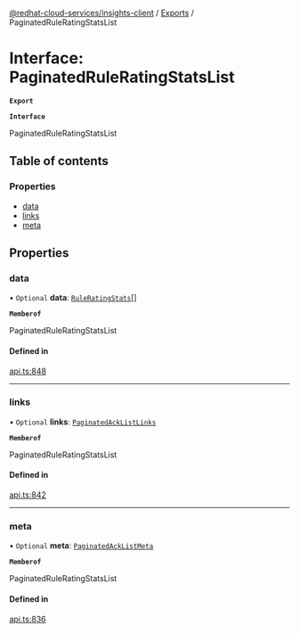 [@redhat-cloud-services/insights-client](../README.md) / [Exports](../modules.md) / PaginatedRuleRatingStatsList

# Interface: PaginatedRuleRatingStatsList

**`Export`**

**`Interface`**

PaginatedRuleRatingStatsList

## Table of contents

### Properties

- [data](PaginatedRuleRatingStatsList.md#data)
- [links](PaginatedRuleRatingStatsList.md#links)
- [meta](PaginatedRuleRatingStatsList.md#meta)

## Properties

### data

• `Optional` **data**: [`RuleRatingStats`](RuleRatingStats.md)[]

**`Memberof`**

PaginatedRuleRatingStatsList

#### Defined in

[api.ts:848](https://github.com/RedHatInsights/javascript-clients/blob/master/packages/insights/api.ts#L848)

___

### links

• `Optional` **links**: [`PaginatedAckListLinks`](PaginatedAckListLinks.md)

**`Memberof`**

PaginatedRuleRatingStatsList

#### Defined in

[api.ts:842](https://github.com/RedHatInsights/javascript-clients/blob/master/packages/insights/api.ts#L842)

___

### meta

• `Optional` **meta**: [`PaginatedAckListMeta`](PaginatedAckListMeta.md)

**`Memberof`**

PaginatedRuleRatingStatsList

#### Defined in

[api.ts:836](https://github.com/RedHatInsights/javascript-clients/blob/master/packages/insights/api.ts#L836)
